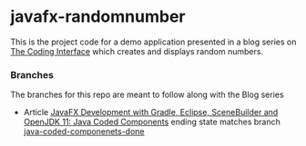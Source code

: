 # javafx-randomnumber

This is the project code for a demo application presented in a blog series on [The Coding Interface](https://thecodinginterface.com/blog/javafx-dev-setup-gradle-and-eclipse/) 
which creates and displays random numbers.

### Branches

The branches for this repo are meant to follow along with the Blog series

* Article [JavaFX Development with Gradle, Eclipse, SceneBuilder and OpenJDK 11: Java Coded Components](https://thecodinginterface.com/blog/javafx-with-gradle-and-eclipse-java-components/) ending state matches branch [java-coded-componenets-done](https://github.com/amcquistan/javafx-randomnumber/tree/java-coded-componenets-done)
